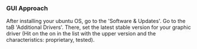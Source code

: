 




### GUI Approach

After installing your ubuntu OS, go to the 'Software & Updates'. Go to the taB 'Additional Drivers'. There, set the latest stable version for your graphic driver (Hit on the on in the list with the upper version and the characteristics: proprietary, tested). 
